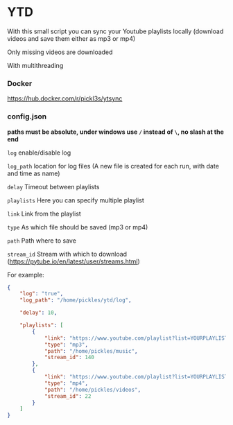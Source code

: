# YTD

With this small script you can sync your Youtube playlists locally (download videos and save them either as mp3 or mp4)

Only missing videos are downloaded

With multithreading


### Docker

https://hub.docker.com/r/pickl3s/ytsync



### config.json

**paths must be absolute, under windows use `/` instead of `\`, no slash at the end**

`log` enable/disable log

`log_path` location for log files (A new file is created for each run, with date and time as name)

`delay` Timeout between playlists

`playlists` Here you can specify multiple playlist

`link` Link from the playlist

`type` As which file should be saved (mp3 or mp4)

`path` Path where to save

`stream_id` Stream with which to download (https://pytube.io/en/latest/user/streams.html)

For example:

```json
{   
    "log": "true",
    "log_path": "/home/pickles/ytd/log",

    "delay": 10,

    "playlists": [
        {
            "link": "https://www.youtube.com/playlist?list=YOURPLAYLISTLINK",
            "type": "mp3",
            "path": "/home/pickles/music",
            "stream_id": 140
        },
        {
            "link": "https://www.youtube.com/playlist?list=YOURPLAYLISTLINK",
            "type": "mp4",
            "path": "/home/pickles/videos",
            "stream_id": 22
        }
    ]
}
```

